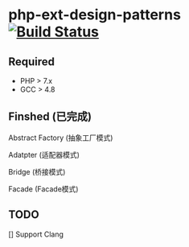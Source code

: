 # php-ext-design-patterns [![Build Status](https://travis-ci.org/motecshine/php-ext-design-patterns.svg?branch=master)](https://travis-ci.org/motecshine/php-ext-design-patterns)

## Required
* PHP > 7.x
* GCC > 4.8

## Finshed (已完成)
Abstract Factory (抽象工厂模式)

Adatpter (适配器模式)

Bridge (桥接模式)

Facade (Facade模式)


## TODO 

[] Support Clang 

